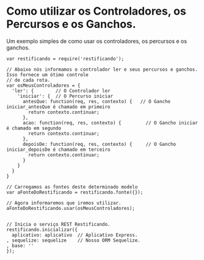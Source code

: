 # Como utilizar os Controladores, os Percursos e os Ganchos.

Um exemplo simples de como usar os controladores, os percursos e os ganchos.

    var restificando = require('restificando');
     
    // Abaixo nós informamos o controlador ler e seus percursos e ganchos. Isso fornece um ótimo controle 
    // de cada rota.
    var osMeusControladores = {
      'ler': {        // O Controlador ler
        'iniciar': {  // O Percurso iniciar
          antesQue: function(req, res, contexto) {   // O Gancho iniciar_antesQue é chamado em primeiro
            return contexto.continuar;
          },
          acao: function(req, res, contexto) {         // O Gancho iniciar é chamado em segundo
            return contexto.continuar;
          },
          depoisDe: function(req, res, contexto) {     // O Gancho iniciar_depoisDe é chamado em terceiro
            return contexto.continuar;
          }
        }
      }
    }
    
    // Carregamos as fontes deste determinado modelo
    var aFonteDoRestificando = restificando.fonte({});
    
    // Agora informaremos que iremos utilizar.
    aFonteDoRestificando.usar(osMeusControladores);
    
    
    // Inicia o serviço REST Restificando.
    restificando.inicializar({
      aplicativo: aplicativo  // Aplicativo Express.
    , sequelize: sequelize    // Nosso ORM Sequelize.
    , base: ''        
    });
